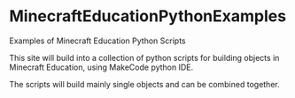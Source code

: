 # MinecraftEducationPythonExamples
Examples of Minecraft Education Python Scripts

This site will build into a collection of python scripts for building objects in Minecraft Education, using MakeCode python IDE.

The scripts will build mainly single objects and can be combined together.
